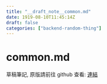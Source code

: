 ```yaml
---
title: "__draft_note__common.md"
date: 1919-08-10T11:45:14Z
draft: false
categories: ["backend-random-thing"]
---
```


# common.md

草稿筆記, 原版請前往 github 查看: [連結](https://github.com/tinghaolai/just-random-note/blob/master/backend-random-thing/common.md)